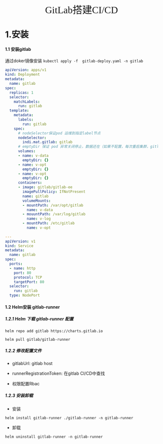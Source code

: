 <div align=center><font face="黑体" size=6>GitLab搭建CI/CD</font></div>

# 1.安装

#### 1.1 安装gitlab

通过doker镜像安装 `kubectl apply -f  gitlab-deploy.yaml -n gitlab`

```yaml
apiVersion: apps/v1
kind: Deployment
metadata:
  name: gitlab
spec:
  replicas: 1
  selector:
    matchLabels:
      run: gitlab
  template:
    metadata:
      labels:
        run: gitlab
    spec:
      # nodeSelector保证pod 运维到指定label节点
      nodeSelector:
        indi.mat.gitlab: gitlab
      # emptyDir 保证 pod 异常关闭停止，数据还在（如果不配置，每次重启集群，gitlab用户数据丢失）
      volumes:
      - name: v-data
        emptyDir: {}
      - name: v-opt
        emptyDir: {}
      - name: v-opt
        emptyDir: {}
      containers:
      - image: gitlab/gitlab-ee
        imagePullPolicy: IfNotPresent
        name: gitlab
        volumeMounts:
        - mountPath: /var/opt/gitlab
          name: v-data
        - mouuntPath: /var/log/gitlab
          name: v-log
        - mountPath: /etc/gitlab
          name: v-opt
        
---
apiVersion: v1
kind: Service
metadata:
  name: gitlab
spec:
  ports:
  - name: http
    port: 80
    protocol: TCP
    targetPort: 80
  selector:
    run: gitlab
  type: NodePort
```



#### 1.2 Helm安装 gitlab-runner

##### 1.2.1 Helm 下载 gitlab-runner 配置

```shell
helm repo add gitlab https://charts.gitlab.io

helm pull gitlab/gitlab-runner
```

##### 1.2.2 修改配置文件

* gitlabUrl: gitlab host
* runnerRegistrationToken: 在gitlab CI/CD中查找

* 权限配置Rbac



##### 1.2.3 安装卸载

* 安装

```shell
helm install gitlab-runner ./gitlab-runner -n gitlab-runner
```

* 卸载

```shell
helm uninstall gitlab-runner -n gitlab-runner
```

